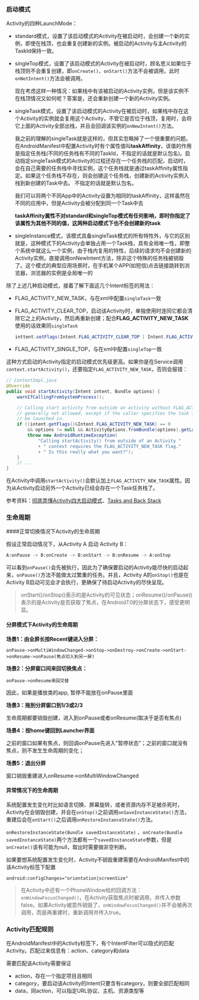 ### 启动模式

Activity的四种LaunchMode：

- standard模式，设置了该启动模式的Activity在被启动时，会创建一个新的实例，即使在栈顶，也会重复创建新的实例。被启动的Activity与主Activity的TaskId保持一致。

- singleTop模式，设置了该启动模式的Activity在被启动时，顾名思义如果位于栈顶则不会重复创建，即`onCreate()`、`onStart()`方法不会被调用，此时`onNetIntent()`方法会被调用。

  现在考虑这样一种情况：如果栈中有该被启动的Activity实例，但是该实例不在栈顶情况又如何呢？答案是，还会重新创建一个新的Activity实例。

- singleTask模式，设置了该启动模式的Activity在被启动时，如果栈中存在这个Activity的实例就会复用这个Activity，不管它是否位于栈顶，复用时，会将它上面的Activity全部出栈，并且会回调该实例的`onNewIntent()`方法。

  我之前的理解的singleTask就是这样的，但其实忽略掉了一个很重要的问题。在AndroidManifest中配置Activity时有个属性值叫**taskAffinity**，该值的作用是指定任务栈(不同的任务栈有不同的TaskId，不指定的话就是默认包名)。启动指定singleTask模式的Activity的过程还存在一个任务栈的匹配，启动时，会在自己需要的任务栈中寻找实例，这个任务栈就是通过taskAffinity属性指定。如果这个任务栈不存在，则会创建这个任务栈，创建新的Activity实例入栈到新创建的Task中去。 不指定的话就是默认包名。

  我们可以将两个不同App中的Activity设置为相同的taskAffinity，这样虽然在不同的应用中，但是Activity会被分配到同一个Task中去

  **taskAffinity属性不对standard和singleTop模式有任何影响，即时你指定了该属性为其他不同的值，这两种启动模式下也不会创建新的task**

- singleInstance模式，该模式具备singleTask模式的所有特性外，与它的区别就是，这种模式下的Activity会单独占用一个Task栈，具有全局唯一性，即整个系统中就这么一个实例，由于栈内复用的特性，后续的请求均不会创建新的Activity实例，直接调用onNewIntent方法，除非这个特殊的任务栈被销毁了。这个模式的典型应用场景时，在手机某个APP(如短信)点击链接跳转到浏览器，浏览器的实例是全局唯一的

除了上述几种启动模式，接着了解下面这几个Intent标签的用法：

- FLAG_ACTIVITY_NEW_TASK，与在xml中配置`singleTask`一致

- FLAG_ACTIVITY_CLEAR_TOP，启动该Activity时，单独使用时连同它都会清除它之上的Activity，然后再重新创建；配合**FLAG_ACTIVITY_NEW_TASK**使用的话效果同`singleTask`

  ```java
  inttent.setFlags(Intent.FLAG_ACTIVITY_CLEAR_TOP | Intent.FLAG_ACTIVITY_NEW_TASK)
  ```

- FLAG_ACTIVITY_SINGLE_TOP，与在xml中配置`singleTop`一致

这种方式启动的Activity指定的启动模式优先级更高。如果你是在Service调用`context.startActivity()`，还要指定`FLAG_ACTIVITY_NEW_TASK`，否则会报错：

```java
// ContextImpl.java
@Override
public void startActivity(Intent intent, Bundle options) {
    warnIfCallingFromSystemProcess();

    // Calling start activity from outside an activity without FLAG_ACTIVITY_NEW_TASK is
    // generally not allowed, except if the caller specifies the task id the activity should
    // be launched in.
    if ((intent.getFlags()&Intent.FLAG_ACTIVITY_NEW_TASK) == 0
        && options != null && ActivityOptions.fromBundle(options).getLaunchTaskId() == -1) {
        throw new AndroidRuntimeException(
            "Calling startActivity() from outside of an Activity "
            + " context requires the FLAG_ACTIVITY_NEW_TASK flag."
            + " Is this really what you want?");
    }
    // ...
}
```

在Activity中调用`startActivity()`会默认加上`FLAG_ACTIVITY_NEW_TASK`属性。因为从Activity启动另外一个Activity已经会存在一个Task任务栈了。

参考资料：[彻底弄懂Activity四大启动模式](http://blog.csdn.net/mynameishuangshuai/article/details/51491074)、[Tasks and Back Stack](https://developer.android.com/guide/components/tasks-and-back-stack.html)

### 生命周期

####正常切换情况下Activity的生命周期

假设正常启动情况下，从Activity A 启动 Activity B：

```bash
A:onPause -> B:onCreate -> B:onStart -> B:onResume -> A:onStop
```

可以看到`onPause()`会先被执行，因此为了确保要启动的Activity能尽快的启动起来，`onPause()`方法不能做太过繁重的任务。并且，Activity A的`onStop()`也是在Activity B启动可见会才会执行，更确保了待启动Activity的尽快呈现。

> onStart()/onStop()表示的是Activity的可见状态；onResume()/onPause()表示的是Activity是否获取了焦点，在Android7.0的分屏状态下，感受更明显。

#### 分屏模式下Activity的生命周期

**场景1：由全屏长按Recent键进入分屏：**

```
onPause->onMultiWindowChanged->onStop->onDestroy->onCreate->onStart->onResume->onPause(焦点切入到另一屏)
```

**场景2：分屏窗口间来回切换焦点：**

```
onPause->onResume来回交替
```

因此，如果是播放类的app, 暂停不能放在onPause里面

**场景3：拖到分屏窗口到1/3或2/3**

生命周期都要销毁创建，进入到onPause或者onResume(取决于是否有焦点)

**场景4：按home键回到Launcher界面**

之前的窗口如果有焦点，则回调onPause先进入"暂停状态"；之前的窗口就没有焦点，则不发生生命周期的变化；

**场景5：退出分屏**

窗口销毁重建进入onResume->onMultiWindowChanged

#### 异常情况下的生命周期

系统配置发生变化时比如语言切换、屏幕旋转，或者资源内存不足被杀死时，Activity在会销毁创建，并会在`onStop()`之前调用`onSaveInstanceState()`方法，重建后会在`onStart()`之后调用`onRestoreInstanceState()`方法。

`onRestoreInstanceState(Bundle savedInstanceState)` 、`onCreate(Bundle savedInstanceState)`两个方法都有一个`savedInstanceState`参数，但是`onCreate()`该有可能为null，取出时需要做非空判断。

如果要想系统配置发生变化时，Activity不销毁重建需要在AndroidManifest中的该Activity标签下配置

```
android:configChanges="orientation|screenSize"
```

> 在Activity中还有一个PhoneWindow给的回调方法：`onWindowFocusChanged()`，在Activity获取焦点时被调用，并传入参数false。如果Activity被意外销毁了，`onWindowFocusChanged()`并不会被再次调用，而是再重建时，重新调用并传入true。

### Activity匹配规则

在AndroidManifest中的Activity标签下，有个IntentFilter可以隐式的匹配Activity。匹配过来信息有：action、category和data

需要匹配该Activity需要保证

- action，存在一个指定项目且相同
- category，要启动该Activity的Intent只要含有category，则要全部匹配相同
- data，同action，可以指定URL协议、主机、资源类型等

